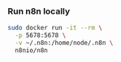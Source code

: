 ### Run n8n locally
```bash 
sudo docker run -it --rm \
  -p 5678:5678 \
  -v ~/.n8n:/home/node/.n8n \
  n8nio/n8n
```